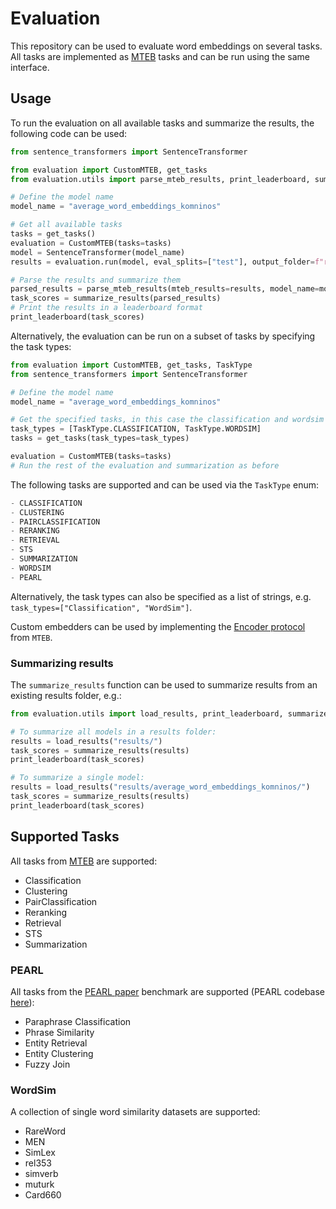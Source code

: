 # Evaluation

This repository can be used to evaluate word embeddings on several tasks. All tasks are implemented as [MTEB](https://github.com/embeddings-benchmark/mteb) tasks and can be run using the same interface.

## Usage

To run the evaluation on all available tasks and summarize the results, the following code can be used:

```python
from sentence_transformers import SentenceTransformer

from evaluation import CustomMTEB, get_tasks
from evaluation.utils import parse_mteb_results, print_leaderboard, summarize_results

# Define the model name
model_name = "average_word_embeddings_komninos"

# Get all available tasks
tasks = get_tasks()
evaluation = CustomMTEB(tasks=tasks)
model = SentenceTransformer(model_name)
results = evaluation.run(model, eval_splits=["test"], output_folder=f"results/{model_name}")

# Parse the results and summarize them
parsed_results = parse_mteb_results(mteb_results=results, model_name=model_name)
task_scores = summarize_results(parsed_results)
# Print the results in a leaderboard format
print_leaderboard(task_scores)
```

Alternatively, the evaluation can be run on a subset of tasks by specifying the task types:

```python
from evaluation import CustomMTEB, get_tasks, TaskType
from sentence_transformers import SentenceTransformer

# Define the model name
model_name = "average_word_embeddings_komninos"

# Get the specified tasks, in this case the classification and wordsim tasks
task_types = [TaskType.CLASSIFICATION, TaskType.WORDSIM]
tasks = get_tasks(task_types=task_types)

evaluation = CustomMTEB(tasks=tasks)
# Run the rest of the evaluation and summarization as before
```

The following tasks are supported and can be used via the `TaskType` enum:
```python
- CLASSIFICATION
- CLUSTERING
- PAIRCLASSIFICATION
- RERANKING
- RETRIEVAL
- STS
- SUMMARIZATION
- WORDSIM
- PEARL
```
Alternatively, the task types can also be specified as a list of strings, e.g. `task_types=["Classification", "WordSim"]`.

Custom embedders can be used by implementing the [Encoder protocol](https://github.com/embeddings-benchmark/mteb/blob/main/mteb/encoder_interface.py#L12) from `MTEB`.

### Summarizing results

The `summarize_results` function can be used to summarize results from an existing results folder, e.g.:

```python
from evaluation.utils import load_results, print_leaderboard, summarize_results

# To summarize all models in a results folder:
results = load_results("results/")
task_scores = summarize_results(results)
print_leaderboard(task_scores)

# To summarize a single model:
results = load_results("results/average_word_embeddings_komninos/")
task_scores = summarize_results(results)
print_leaderboard(task_scores)
```


## Supported Tasks
All tasks from [MTEB](https://github.com/embeddings-benchmark/mteb) are supported:
- Classification
- Clustering
- PairClassification
- Reranking
- Retrieval
- STS
- Summarization

### PEARL
All tasks from the [PEARL paper](https://arxiv.org/pdf/2401.10407) benchmark are supported (PEARL codebase [here](https://github.com/tigerchen52/PEARL)):
- Paraphrase Classification
- Phrase Similarity
- Entity Retrieval
- Entity Clustering
- Fuzzy Join

### WordSim
A collection of single word similarity datasets are supported:
- RareWord
- MEN
- SimLex
- rel353
- simverb
- muturk
- Card660
